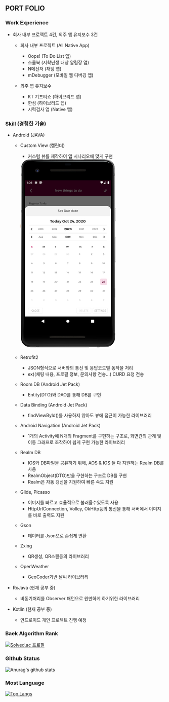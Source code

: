 ## PORT FOLIO

### Work Experience
* 회사 내부 프로젝트 4건, 외주 앱 유지보수 3건
    * 회사 내부 프로젝트 (All Native App)
      - Oops!  (To Do List 앱)
      - 스쿨북  (저학년생 대상 알림장 앱)
      - N메신저 (채팅 앱)
      - mDebugger (모바일 웹 디버깅 앱)
      
    * 외주 앱 유지보수 
      - KT 기프티쇼 (하이브리드 앱)
      - 한섬        (하이브리드 앱)
      - 시력검사 앱  (Native 앱)
 

### Skill (경험한 기술)
* Android (JAVA) 
  * Custom View (캘린더)
    - 커스텀 뷰를 제작하여 앱 시나리오에 맞게 구현
      
    <img src="./port_csView1.PNG" width="300" height="600">
    
  * Retrofit2
    - JSON형식으로 서버와의 통신 및 응답코드별 동작을 처리
    - ex)(채팅 내용, 프로필 정보, 문의사항 전송...) CURD 요청 전송
    
  * Room DB (Android Jet Pack)
    - Entity(DTO)와 DAO를 통해 DB를 구현
    
  * Data Binding (Android Jet Pack)
    - findViewById()를 사용하지 않아도 뷰에 접근이 가능한 라이브러리 

  * Android Navigation (Android Jet Pack)
    - 1개의 Activity에 N개의 Fragment를 구현하는 구조로, 
      화면간의 관계 및 이동 그래프로 조작하여 쉽게 구현 가능한 라이브러리
  
  * Realm DB
    - IOS와 DB파일을 공유하기 위해, AOS & IOS 둘 다 지원하는 Realm DB를 사용
    - RealmObject(DTO)만을 구현하는 구조로 DB를 구현
    - Realm은 자동 갱신을 지원하여 빠른 속도 지원
    
  * Glide, Picasso
    - 이미지를 빠르고 효율적으로 불러올수있도록 사용
    - HttpUrlConnection, Volley, OkHttp등의 통신을 통해 서버에서 이미지를 바로 출력도 지원

  * Gson
    - 데이터를 Json으로 손쉽게 변환
    
  * Zxing
    - QR생성, QR스캔등의 라이브러리
  
  * OpenWeather
    - GeoCoder기반 날씨 라이브러리

* RxJava (현재 공부 중)
  -  비동기처리를 Observer 패턴으로 원만하게 하기위한 라이브러리
     
* Kotlin (현재 공부 중)
  -  안드로이드 개인 프로젝트 진행 예정



### Baek Algorithm Rank
[![Solved.ac
프로필](http://mazassumnida.wtf/api/v2/generate_badge?boj=tlsehdro2)](https://solved.ac/{tlsehdro2})

### Github Status
![Anurag's github stats](https://github-readme-stats.vercel.app/api?username=OreoChoi&show_icons=true&theme=dracula)
  
### Most Language
[![Top Langs](https://github-readme-stats.vercel.app/api/top-langs/?username=OreoChoi&langs_count=8)](https://github.com/anuraghazra/github-readme-stats)
